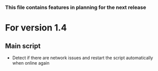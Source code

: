 ### This file contains features in planning for the next release

# For version 1.4

## Main script

* Detect if there are network issues and restart the script automatically when online again

